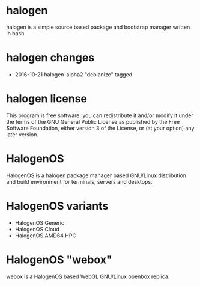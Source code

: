 # halogen
halogen is a simple source based package and bootstrap manager written in bash

# halogen changes
* 2016-10-21 halogen-alpha2 "debianize" tagged

# halogen license
This program is free software: you can redistribute it and/or modify
it under the terms of the GNU General Public License as published by
the Free Software Foundation, either version 3 of the License, or
(at your option) any later version.

# HalogenOS
HalogenOS is a halogen package manager based GNU/Linux distribution and build environment for terminals, servers and desktops.

# HalogenOS variants
* HalogenOS Generic
* HalogenOS Cloud
* HalogenOS AMD64 HPC

# HalogenOS "webox"
webox is a HalogenOS based WebGL GNU/Linux openbox replica.
